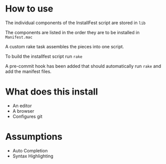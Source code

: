 # How to use

The individual components of the InstallFest script are stored in `lib`

The components are listed in the order they are to be installed in `Manifest.mac`

A custom rake task assembles the pieces into one script.

To build the installfest script run `rake`

A pre-commit hook has been added that should automatically run `rake`
and add the manifest files.

# What does this install

- An editor
- A browser
- Configures git

# Assumptions

- Auto Completion
- Syntax Highlighting
